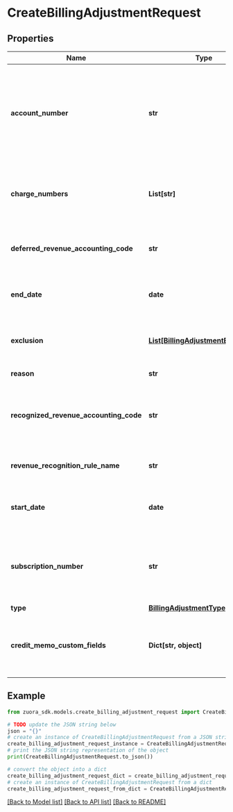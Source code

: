 # CreateBillingAdjustmentRequest


## Properties

Name | Type | Description | Notes
------------ | ------------- | ------------- | -------------
**account_number** | **str** | The account number for which the adjustment is created.    **Note**: The account number should be of the subscription owner.  **Note**: Only one of accountNumber or subscriptionNumber should be provided.  | [optional] 
**charge_numbers** | **List[str]** | An optional container to specify charge numbers in the subscription for which the adjustment needs to be created.  | [optional] 
**deferred_revenue_accounting_code** | **str** | The accounting code for the deferred revenue, such as Monthly Recurring Liability.  | [optional] 
**end_date** | **date** | The end date of the adjustment, in &#x60;yyyy-mm-dd&#x60; format. This is inclusive.  | 
**exclusion** | [**List[BillingAdjustmentExclusion]**](BillingAdjustmentExclusion.md) | The charge numbers and the corresponding dates for exclusion of adjustment.  | [optional] 
**reason** | **str** | The reason for the adjustment.  | [optional] 
**recognized_revenue_accounting_code** | **str** | The accounting code for the recognized revenue, such as Monthly Recurring Charges or Overage Charges.  | [optional] 
**revenue_recognition_rule_name** | **str** | The name of the revenue recognition rule governing the revenue schedule.  | [optional] 
**start_date** | **date** | The start date of the adjustment, in &#x60;yyyy-mm-dd&#x60; format. This is inclusive.  | 
**subscription_number** | **str** | The subscription number for which the adjustment is created.  **Note**: Only one of accountNumber or subscriptionNumber should be provided.  | [optional] 
**type** | [**BillingAdjustmentType**](BillingAdjustmentType.md) |  | [optional] 
**credit_memo_custom_fields** | **Dict[str, object]** | Container for custom fields of the Credit Memo. The custom fields of the Credit Memo can be defined during Create Adjustment  | [optional] 

## Example

```python
from zuora_sdk.models.create_billing_adjustment_request import CreateBillingAdjustmentRequest

# TODO update the JSON string below
json = "{}"
# create an instance of CreateBillingAdjustmentRequest from a JSON string
create_billing_adjustment_request_instance = CreateBillingAdjustmentRequest.from_json(json)
# print the JSON string representation of the object
print(CreateBillingAdjustmentRequest.to_json())

# convert the object into a dict
create_billing_adjustment_request_dict = create_billing_adjustment_request_instance.to_dict()
# create an instance of CreateBillingAdjustmentRequest from a dict
create_billing_adjustment_request_from_dict = CreateBillingAdjustmentRequest.from_dict(create_billing_adjustment_request_dict)
```
[[Back to Model list]](../README.md#documentation-for-models) [[Back to API list]](../README.md#documentation-for-api-endpoints) [[Back to README]](../README.md)


